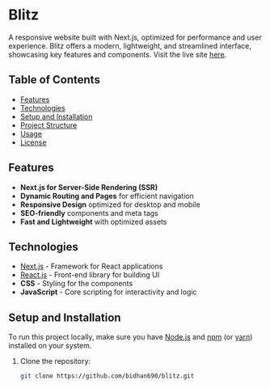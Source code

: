 # Blitz

A responsive website built with Next.js, optimized for performance and user experience. Blitz offers a modern, lightweight, and streamlined interface, showcasing key features and components. Visit the live site [here](https://blitz.bidhanniroula.com.np/).

## Table of Contents
- [Features](#features)
- [Technologies](#technologies)
- [Setup and Installation](#setup-and-installation)
- [Project Structure](#project-structure)
- [Usage](#usage)
- [License](#license)

## Features
- **Next.js for Server-Side Rendering (SSR)**
- **Dynamic Routing and Pages** for efficient navigation
- **Responsive Design** optimized for desktop and mobile
- **SEO-friendly** components and meta tags
- **Fast and Lightweight** with optimized assets

## Technologies
- [Next.js](https://nextjs.org/) - Framework for React applications
- [React.js](https://reactjs.org/) - Front-end library for building UI
- **CSS** - Styling for the components
- **JavaScript** - Core scripting for interactivity and logic

## Setup and Installation

To run this project locally, make sure you have [Node.js](https://nodejs.org/) and [npm](https://www.npmjs.com/) (or [yarn](https://yarnpkg.com/)) installed on your system.

1. Clone the repository:
   ```bash
   git clone https://github.com/bidhan690/blitz.git
